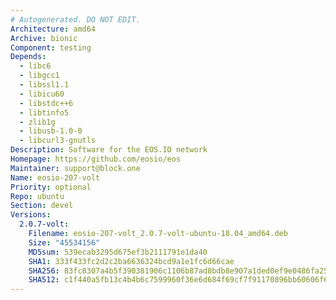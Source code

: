 ```yaml
---
# Autogenerated. DO NOT EDIT.
Architecture: amd64
Archive: bionic
Component: testing
Depends:
  - libc6
  - libgcc1
  - libssl1.1
  - libicu60
  - libstdc++6
  - libtinfo5
  - zlib1g
  - libusb-1.0-0
  - libcurl3-gnutls
Description: Software for the EOS.IO network
Homepage: https://github.com/eosio/eos
Maintainer: support@block.one
Name: eosio-207-volt
Priority: optional
Repo: ubuntu
Section: devel
Versions:
  2.0.7-volt:
    Filename: eosio-207-volt_2.0.7-volt-ubuntu-18.04_amd64.deb
    Size: "45534156"
    MD5sum: 539ecab3295d675ef3b2111791e1da40
    SHA1: 333f433fc2d2c2ba6636324bcd9a1e1fc6d66cae
    SHA256: 83fc8307a4b5f390381906c1106b87ad8bdb8e907a1ded0ef9e0486fa258cbed
    SHA512: c1f440a5fb13c4b4b6c7599960f36e6d684f69cf7f91170896bb60606f60c0b4a09030cb00ce72cca4f6ef0ae009d485747475e931d3fef7e63e114449bef513
---
```

